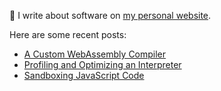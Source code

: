 👋 I write about software on [my personal website](https://healeycodes.com/).

Here are some recent posts:
- [A Custom WebAssembly Compiler](https://healeycodes.com/a-custom-webassembly-compiler)
- [Profiling and Optimizing an Interpreter](https://healeycodes.com/profiling-and-optimizing-an-interpreter)
- [Sandboxing JavaScript Code](https://healeycodes.com/sandboxing-javascript-code)
